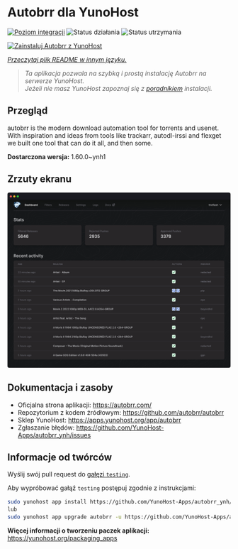 <!--
To README zostało automatycznie wygenerowane przez <https://github.com/YunoHost/apps/tree/master/tools/readme_generator>
Nie powinno być ono edytowane ręcznie.
-->

# Autobrr dla YunoHost

[![Poziom integracji](https://apps.yunohost.org/badge/integration/autobrr)](https://ci-apps.yunohost.org/ci/apps/autobrr/)
![Status działania](https://apps.yunohost.org/badge/state/autobrr)
![Status utrzymania](https://apps.yunohost.org/badge/maintained/autobrr)

[![Zainstaluj Autobrr z YunoHost](https://install-app.yunohost.org/install-with-yunohost.svg)](https://install-app.yunohost.org/?app=autobrr)

*[Przeczytaj plik README w innym języku.](./ALL_README.md)*

> *Ta aplikacja pozwala na szybką i prostą instalację Autobrr na serwerze YunoHost.*  
> *Jeżeli nie masz YunoHost zapoznaj się z [poradnikiem](https://yunohost.org/install) instalacji.*

## Przegląd

autobrr is the modern download automation tool for torrents and usenet. With inspiration and ideas from tools like trackarr, autodl-irssi and flexget we built one tool that can do it all, and then some.

**Dostarczona wersja:** 1.60.0~ynh1

## Zrzuty ekranu

![Zrzut ekranu z Autobrr](./doc/screenshots/autobrr-front.png)

## Dokumentacja i zasoby

- Oficjalna strona aplikacji: <https://autobrr.com/>
- Repozytorium z kodem źródłowym: <https://github.com/autobrr/autobrr>
- Sklep YunoHost: <https://apps.yunohost.org/app/autobrr>
- Zgłaszanie błędów: <https://github.com/YunoHost-Apps/autobrr_ynh/issues>

## Informacje od twórców

Wyślij swój pull request do [gałęzi `testing`](https://github.com/YunoHost-Apps/autobrr_ynh/tree/testing).

Aby wypróbować gałąź `testing` postępuj zgodnie z instrukcjami:

```bash
sudo yunohost app install https://github.com/YunoHost-Apps/autobrr_ynh/tree/testing --debug
lub
sudo yunohost app upgrade autobrr -u https://github.com/YunoHost-Apps/autobrr_ynh/tree/testing --debug
```

**Więcej informacji o tworzeniu paczek aplikacji:** <https://yunohost.org/packaging_apps>

